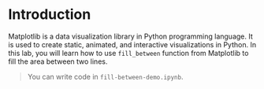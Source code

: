# Introduction

Matplotlib is a data visualization library in Python programming language. It is used to create static, animated, and interactive visualizations in Python. In this lab, you will learn how to use `fill_between` function from Matplotlib to fill the area between two lines.

> You can write code in `fill-between-demo.ipynb`.
